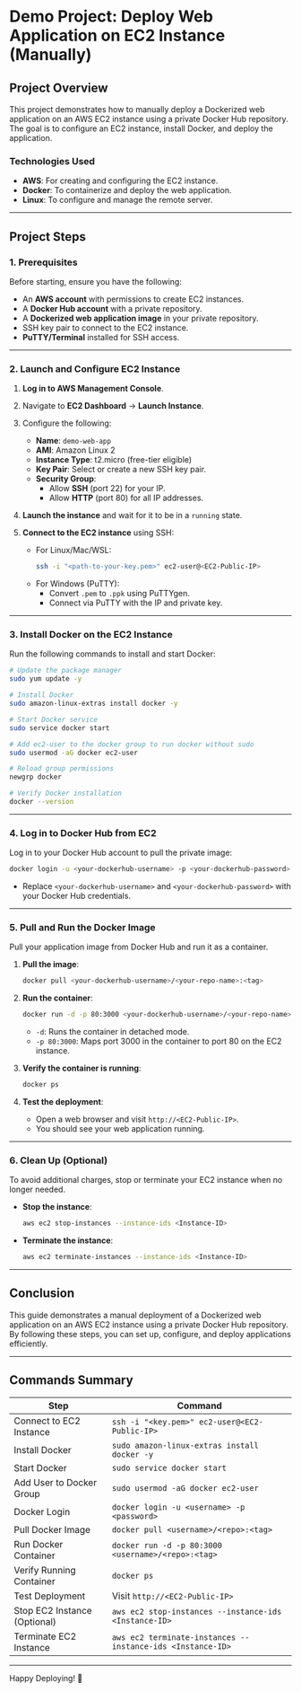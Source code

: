 # Demo Project: Deploy Web Application on EC2 Instance (Manually)

## **Project Overview**
This project demonstrates how to manually deploy a Dockerized web application on an AWS EC2 instance using a private Docker Hub repository. The goal is to configure an EC2 instance, install Docker, and deploy the application.

### **Technologies Used**
- **AWS**: For creating and configuring the EC2 instance.
- **Docker**: To containerize and deploy the web application.
- **Linux**: To configure and manage the remote server.

---

## **Project Steps**

### **1. Prerequisites**
Before starting, ensure you have the following:
- An **AWS account** with permissions to create EC2 instances.
- A **Docker Hub account** with a private repository.
- A **Dockerized web application image** in your private repository.
- SSH key pair to connect to the EC2 instance.
- **PuTTY/Terminal** installed for SSH access.

---

### **2. Launch and Configure EC2 Instance**

1. **Log in to AWS Management Console**.
2. Navigate to **EC2 Dashboard** → **Launch Instance**.
3. Configure the following:
   - **Name**: `demo-web-app`
   - **AMI**: Amazon Linux 2
   - **Instance Type**: t2.micro (free-tier eligible)
   - **Key Pair**: Select or create a new SSH key pair.
   - **Security Group**:
     - Allow **SSH** (port 22) for your IP.
     - Allow **HTTP** (port 80) for all IP addresses.
4. **Launch the instance** and wait for it to be in a `running` state.

5. **Connect to the EC2 instance** using SSH:
   - For Linux/Mac/WSL:
     ```bash
     ssh -i "<path-to-your-key.pem>" ec2-user@<EC2-Public-IP>
     ```
   - For Windows (PuTTY):
     - Convert `.pem` to `.ppk` using PuTTYgen.
     - Connect via PuTTY with the IP and private key.

---

### **3. Install Docker on the EC2 Instance**
Run the following commands to install and start Docker:

```bash
# Update the package manager
sudo yum update -y

# Install Docker
sudo amazon-linux-extras install docker -y

# Start Docker service
sudo service docker start

# Add ec2-user to the docker group to run docker without sudo
sudo usermod -aG docker ec2-user

# Reload group permissions
newgrp docker

# Verify Docker installation
docker --version
```

---

### **4. Log in to Docker Hub from EC2**
Log in to your Docker Hub account to pull the private image:

```bash
docker login -u <your-dockerhub-username> -p <your-dockerhub-password>
```
- Replace `<your-dockerhub-username>` and `<your-dockerhub-password>` with your Docker Hub credentials.

---

### **5. Pull and Run the Docker Image**
Pull your application image from Docker Hub and run it as a container.

1. **Pull the image**:
   ```bash
   docker pull <your-dockerhub-username>/<your-repo-name>:<tag>
   ```

2. **Run the container**:
   ```bash
   docker run -d -p 80:3000 <your-dockerhub-username>/<your-repo-name>:<tag>
   ```
   - `-d`: Runs the container in detached mode.
   - `-p 80:3000`: Maps port 3000 in the container to port 80 on the EC2 instance.

3. **Verify the container is running**:
   ```bash
   docker ps
   ```

4. **Test the deployment**:
   - Open a web browser and visit `http://<EC2-Public-IP>`.
   - You should see your web application running.

---

### **6. Clean Up (Optional)**
To avoid additional charges, stop or terminate your EC2 instance when no longer needed.

- **Stop the instance**:
   ```bash
   aws ec2 stop-instances --instance-ids <Instance-ID>
   ```
- **Terminate the instance**:
   ```bash
   aws ec2 terminate-instances --instance-ids <Instance-ID>
   ```

---

## **Conclusion**
This guide demonstrates a manual deployment of a Dockerized web application on an AWS EC2 instance using a private Docker Hub repository. By following these steps, you can set up, configure, and deploy applications efficiently.

---

## **Commands Summary**
| Step                           | Command                                                                 |
|--------------------------------|------------------------------------------------------------------------|
| Connect to EC2 Instance        | `ssh -i "<key.pem>" ec2-user@<EC2-Public-IP>`                          |
| Install Docker                 | `sudo amazon-linux-extras install docker -y`                          |
| Start Docker                   | `sudo service docker start`                                            |
| Add User to Docker Group       | `sudo usermod -aG docker ec2-user`                                     |
| Docker Login                   | `docker login -u <username> -p <password>`                            |
| Pull Docker Image              | `docker pull <username>/<repo>:<tag>`                                 |
| Run Docker Container           | `docker run -d -p 80:3000 <username>/<repo>:<tag>`                    |
| Verify Running Container       | `docker ps`                                                           |
| Test Deployment                | Visit `http://<EC2-Public-IP>`                                        |
| Stop EC2 Instance (Optional)   | `aws ec2 stop-instances --instance-ids <Instance-ID>`                 |
| Terminate EC2 Instance         | `aws ec2 terminate-instances --instance-ids <Instance-ID>`            |

---

Happy Deploying! 🚀
